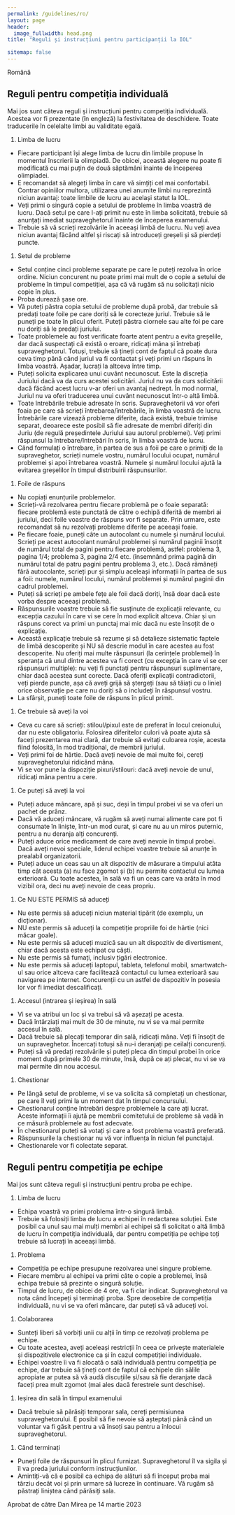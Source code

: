 ```yaml
---
permalink: /guidelines/ro/
layout: page
header:
  image_fullwidth: head.png
title: "Reguli și instrucțiuni pentru participanții la IOL"

sitemap: false
---
```


Română

## Reguli pentru competiția individuală

Mai jos sunt câteva reguli și instrucțiuni pentru competiția individuală. Acestea vor fi prezentate (în engleză) la festivitatea de deschidere. Toate traducerile în celelalte limbi au validitate egală.

1. Limba de lucru
  * Fiecare participant își alege limba de lucru din limbile propuse în momentul înscrierii la olimpiadă. De obicei, această alegere nu poate fi modificată cu mai puțin de două săptămâni înainte de începerea olimpiadei.
  * E recomandat să alegeți limba în care vă simțiți cel mai confortabil. Contrar opiniilor multora, utilizarea unei anumite limbi nu reprezintă niciun avantaj: toate limbile de lucru au același statut la IOL.
  * Veți primi o singură copie a setului de probleme în limba voastră de lucru. Dacă setul pe care l-ați primit nu este în limba solicitată, trebuie să anunțați imediat supraveghetorul înainte de începerea examenului.
  * Trebuie să vă scrieți rezolvările în aceeași limbă de lucru. Nu veți avea niciun avantaj făcând altfel și riscați să introduceți greșeli și să pierdeți puncte.
1. Setul de probleme
  * Setul conține cinci probleme separate pe care le puteți rezolva în orice ordine. Niciun concurent nu poate primi mai mult de o copie a setului de probleme în timpul competiției, așa că vă rugăm să nu solicitați nicio copie în plus.
  * Proba durează șase ore.
  * Vă puteți păstra copia setului de probleme după probă, dar trebuie să predați toate foile pe care doriți să le corecteze juriul. Trebuie să le puneți pe toate în plicul oferit. Puteți păstra ciornele sau alte foi pe care nu doriți să le predați juriului.
  * Toate problemele au fost verificate foarte atent pentru a evita greșelile, dar dacă suspectați că există o eroare, ridicați mâna și întrebați supraveghetorul. Totuși, trebuie să țineți cont de faptul că poate dura ceva timp până când juriul va fi contactat și veți primi un răspuns în limba voastră. Așadar, lucrați la altceva între timp.
  * Puteți solicita explicarea unui cuvânt necunoscut. Este la discreția Juriului dacă va da curs acestei solicitări. Juriul nu va da curs solicitării dacă făcând acest lucru v-ar oferi un avantaj nedrept. În mod normal, Juriul nu va oferi traducerea unui cuvânt necunoscut într-o altă limbă. 
  * Toate întrebările trebuie adresate în scris. Supraveghetorii vă vor oferi foaia pe care să scrieți întrebarea/întrebările, în limba voastră de lucru. Întrebările care vizează probleme diferite, dacă există, trebuie trimise separat, deoarece este posibil să fie adresate de membri diferiți din Juriu (de regulă președintele Juriului sau autorul problemei). Veți primi răspunsul la întrebare/întrebări în scris, în limba voastră de lucru. 
  * Când formulați o întrebare, în partea de sus a foii pe care o primiți de la supraveghetor, scrieți numele vostru, numărul locului ocupat, numărul problemei și apoi întrebarea voastră. Numele și numărul locului ajută la evitarea greșelilor în timpul distribuirii răspunsurilor.
1. Foile de răspuns
  * Nu copiați enunțurile problemelor.
  * Scrieți-vă rezolvarea pentru fiecare problemă pe o foaie separată: fiecare problemă este punctată de către o echipă diferită de membri ai juriului, deci foile voastre de răspuns vor fi separate.  Prin urmare, este recomandat să nu rezolvați probleme diferite pe aceeași foaie.
  * Pe fiecare foaie, puneți câte un autocolant cu numele și numărul locului. Scrieți pe acest autocolant numărul problemei și numărul paginii însoțit de numărul total de pagini pentru fiecare problemă, astfel: problema 3, pagina 1/4; problema 3, pagina  2/4 etc. (însemnând prima pagină din numărul total de patru pagini pentru problema 3, etc.). Dacă rămâneți fără autocolante, scrieți pur și simplu aceleași informații în partea de sus a foii: numele, numărul locului, numărul problemei și numărul paginii din cadrul problemei.
  * Puteți să scrieți pe ambele fețe ale foii dacă doriți, însă doar dacă este vorba despre aceeași problemă.
  * Răspunsurile voastre trebuie să fie susținute de explicații relevante, cu excepția cazului în care vi se cere în mod explicit altceva. Chiar și un răspuns corect va primi un punctaj mai mic dacă nu este însoțit de o explicație.
  * Această explicație trebuie să rezume și să detalieze sistematic faptele de limbă descoperite și NU să descrie modul în care acestea au fost descoperite. Nu oferiți mai multe răspunsuri (la cerințele problemei) în speranța că unul dintre acestea va fi corect (cu excepția în care vi se cer răspunsuri multiple): nu veți fi punctați pentru răspunsuri suplimentare, chiar dacă acestea sunt corecte. Dacă oferiți explicații contradictorii, veți pierde puncte, așa că aveți grijă să ștergeți (sau să tăiați cu o linie) orice observație pe care nu doriți să o includeți în răspunsul vostru.
  * La sfârșit, puneți toate foile de răspuns în plicul primit.
1. Ce trebuie să aveți la voi
  * Ceva cu care să scrieți: stiloul/pixul este de preferat în locul creionului, dar nu este obligatoriu. Folosirea diferitelor culori vă poate ajuta să faceți prezentarea mai clară, dar trebuie să evitați culoarea roșie, acesta fiind folosită, în mod tradițional, de membrii juriului.
  * Veți primi foi de hârtie. Dacă aveți nevoie de mai multe foi, cereți supraveghetorului ridicând mâna.
  * Vi se vor pune la dispoziție pixuri/stilouri: dacă aveți nevoie de unul, ridicați mâna pentru a cere.
1. Ce puteți să aveți la voi
  * Puteți aduce mâncare, apă și suc, deși în timpul probei vi se va oferi un pachet de prânz.
  * Dacă vă aduceți mâncare, vă rugăm să aveți numai alimente care pot fi consumate în liniște, într-un mod curat, și care nu au un miros puternic, pentru a nu deranja alți concurenți.
  * Puteți aduce orice medicament de care aveți nevoie în timpul probei. Dacă aveți nevoi speciale, liderul echipei voastre trebuie să anunțe în prealabil organizatorii.
  * Puteți aduce un ceas sau un alt dispozitiv de măsurare a timpului atâta timp cât acesta (a) nu face zgomot și (b) nu permite contactul cu lumea exterioară. Cu toate acestea, în sală va fi un ceas care va arăta în mod vizibil ora, deci nu aveți nevoie de ceas propriu.
1. Ce NU ESTE PERMIS să aduceți
  * Nu este permis să aduceți niciun material tipărit (de exemplu, un dicționar). 
  * NU este permis să aduceți la competiție propriile foi de hârtie (nici măcar goale).
  * Nu este permis să aduceți muzică sau un alt dispozitiv de divertisment, chiar dacă acesta este echipat cu căști.
  * Nu este permis să fumați, inclusiv țigări electronice.
  * Nu este permis să aduceți laptopul, tableta, telefonul mobil, smartwatch-ul sau orice altceva care facilitează contactul cu lumea exterioară sau navigarea pe internet. Concurenții cu un astfel de dispozitiv în posesia lor vor fi imediat descalificați.
1. Accesul (intrarea și ieșirea) în sală
  * Vi se va atribui un loc și va trebui să vă așezați pe acesta.
  * Dacă întârziați mai mult de 30 de minute, nu vi se va mai permite accesul în sală.
  * Dacă trebuie să plecați temporar din sală, ridicați mâna. Veți fi însoțit de un supraveghetor. Încercați totuși să nu-i deranjați pe ceilalți concurenți.
  * Puteți să vă predați rezolvările și puteți pleca din timpul probei în orice moment după primele 30 de minute, însă, după ce ați plecat, nu vi se va mai permite din nou accesul.
1. Chestionar
  * Pe lângă setul de probleme, vi se va solicita să completați un chestionar, pe care îl veți primi la un moment dat în timpul concursului.
  * Chestionarul conține întrebări despre problemele la care ați lucrat. Aceste informații îi ajută pe membrii comitetului de probleme să vadă în ce măsură problemele au fost adecvate.
  * În chestionarul puteți să votați și care a fost problema voastră preferată.
  * Răspunsurile la chestionar nu vă vor influența în niciun fel punctajul.
  * Chestionarele vor fi colectate separat.

## Reguli pentru competiția pe echipe

Mai jos sunt câteva reguli și instrucțiuni pentru proba pe echipe.

1. Limba de lucru
  * Echipa voastră va primi problema într-o singură limbă.
  * Trebuie să folosiți limba de lucru a echipei în redactarea soluției. Este posibil ca unul sau mai mulți membri ai echipei să fi solicitat o altă limbă de lucru în competiția individuală, dar pentru competiția pe echipe toți trebuie să lucrați în aceeași limbă.
1. Problema
  * Competiția pe echipe presupune rezolvarea unei singure probleme.
  * Fiecare membru al echipei va primi câte o copie a problemei, însă echipa trebuie să prezinte o singură soluție.
  * Timpul de lucru, de obicei de 4 ore, va fi clar indicat. Supraveghetorul va nota când începeți și terminați proba. Spre deosebire de competiția individuală, nu vi se va oferi mâncare, dar puteți să vă aduceți voi.
1. Colaborarea
  * Sunteți liberi să vorbiți unii cu alții în timp ce rezolvați problema pe echipe.
  * Cu toate acestea, aveți aceleași restricții în ceea ce privește materialele și dispozitivele electronice ca și în cazul competiției individuale.
  * Echipei voastre îi va fi alocată o sală individuală pentru competiția pe echipe, dar trebuie să țineți cont de faptul că echipele din sălile apropiate ar putea să vă audă discuțiile și/sau să fie deranjate dacă faceți prea mult zgomot (mai ales dacă ferestrele sunt deschise).
1. Ieșirea din sală în timpul examenului
  * Dacă trebuie să părăsiți temporar sala, cereți permisiunea supraveghetorului. E posibil să fie nevoie să așteptați până când un voluntar va fi găsit pentru a vă însoți sau pentru a înlocui supraveghetorul.
1. Când terminați
  * Puneți foile de răspunsuri în plicul furnizat. Supraveghetorul îl va sigila și îl va preda juriului conform instrucțiunilor.
  * Amintiți-vă că e posibil ca echipa de alături să fi început proba mai târziu decât voi și prin urmare să lucreze în continuare. Vă rugăm să păstrați liniștea când părăsiți sala.

Aprobat de către Dan Mirea pe 14 martie 2023